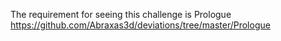 The requirement for seeing this challenge is Prologue https://github.com/Abraxas3d/deviations/tree/master/Prologue
